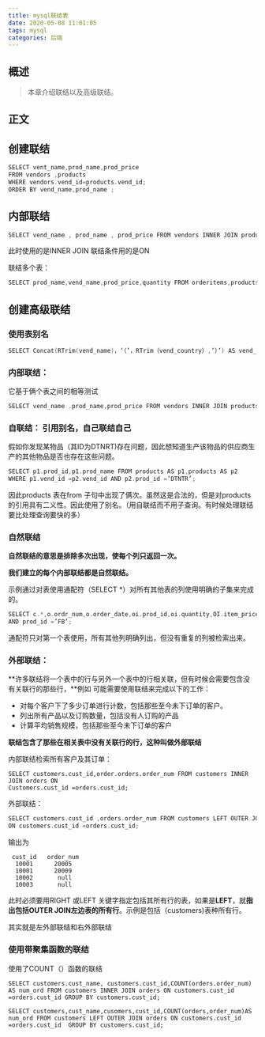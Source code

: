 ```yaml
---
title: mysql联结表
date: 2020-05-08 11:01:05
tags: mysql
categories: 后端
---
```


## 概述

> 本章介绍联结以及高级联结。

<!--more-->

## 正文

## 创建联结

```c
SELECT vent_name,prod_name,prod_price 
FROM vendors ,products 
WHERE vendors.vend_id=products.vend_id;
ORDER BY vend_name,prod_name ;  
```

## 内部联结

```c
SELECT vend_name , prod_name , prod_price FROM vendors INNER JOIN products ON vendors.vend_id =products.vend_id ;
```

此时使用的是INNER JOIN 联结条件用的是ON

联结多个表：

```c
SELECT prod_name,vend_name,prod_price,quantity FROM orderitems,products,vendors WHERE products.vend_id =vendors.vend_id AND orderitems.prod_id =products.prod_id AND order_num =20005;
```

## 创建高级联结

### 使用表别名

```c
SELECT Concat(RTrim(vend_name)，‘（’，RTrim（vend_country）,’）’) AS vend_title FROM vendors ORDER BY vend_name;
```

### 内部联结：

它基于俩个表之间的相等测试

```c
SELECT vend_name .prod_name,prod_price FROM vendors INNER JOIN products ON vendors.vend_id =produces.vend_id;
```

### 自联结： 引用别名，自己联结自己

假如你发现某物品（其ID为DTNRT)存在问题，因此想知道生产该物品的供应商生产的其他物品是否也存在这些问题。

```c
SELECT p1.prod_id,p1.prod_name FROM products AS p1,products AS p2
WHERE p1.vend_id =p2.vend_id AND p2.prod_id =’DTNTR’;
```

因此products 表在from 子句中出现了俩次。虽然这是合法的，但是对products 的引用具有二义性。因此使用了别名。（用自联结而不用子查询。有时候处理联结要比处理查询要快的多）

### 自然联结

**自然联结的意思是排除多次出现，使每个列只返回一次。**

**我们建立的每个内部联结都是自然联结。**

示例通过对表使用通配符（SELECT *）对所有其他表的列使用明确的子集来完成的。

```c
SELECT c.*,o.ordr_num,o.order_date,oi.prod_id,oi.quantity,OI.item_price FROM customers AS c,orders AS o,orderitems AS oi WHERE c.cust_id =o.cust_id AND oi.order_num =o.order_num
AND prod_id =’FB’;
```

通配符只对第一个表使用，所有其他列明确列出，但没有重复的列被检索出来。

### 外部联结：

**许多联结将一个表中的行与另外一个表中的行相关联，但有时候会需要包含没有关联行的那些行，**例如 可能需要使用联结来完成以下的工作：

- 对每个客户下了多少订单进行计数，包括那些至今未下订单的客户。
- 列出所有产品以及订购数量，包括没有人订购的产品
- 计算平均销售规模，包括那些至今未下订单的客户

**联结包含了那些在相关表中没有关联行的行，这种叫做外部联结**     

内部联结检索所有客户及其订单：

```
SELECT customers.cust_id,order.orders.order_num FROM customers INNER JOIN orders ON
Customers.cust_id =orders.cust_id;
```

外部联结：

```c
SELECT customers.cust_id ,orders.order_num FROM customers LEFT OUTER JOIN oders 
ON customers.cust_id =orders.cust_id;
```

输出为

```
 cust_id   order_num
  10001      20005
  10001      20009
  10002       null
  10003       null
```

此时必须要用RIGHT 或LEFT 关键字指定包括其所有行的表，如果是**LEFT**，就**指出包括OUTER JOIN左边表的所有行**。示例是包括（customers)表种所有行。

其实就是左外部联结和右外部联结

### 使用带聚集函数的联结

使用了COUNT（）函数的联结

```
SELECT customers.cust_name, customers.cust_id,COUNT(orders.order_num) AS num_ord FROM customers INNER JOIN orders ON customers.cust_id =orders.cust_id GROUP BY customers.cust_id;
```

```
SELECT customers,cust_name,cusomers,cust_id,COUNT(orders,order_num)AS num_ord FROM customers LEFT OUTER JOIN orders ON customers.cust_id =orders.cust_id  GROUP BY customers.cust_id;
```
